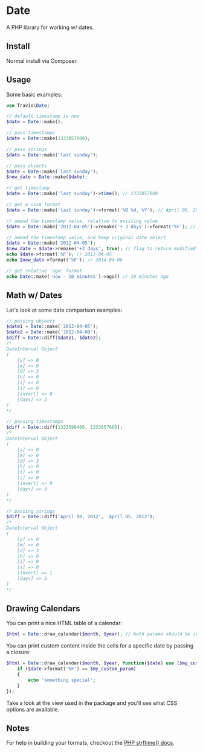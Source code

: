 # Date

A PHP library for working w/ dates.

## Install

Normal install via Composer.

## Usage

Some basic examples:

```php
use Travis\Date;

// default timestamp is now
$date = Date::make();

// pass timestamps
$date = Date::make(1333857600);

// pass strings
$date = Date::make('last sunday');

// pass objects
$date = Date::make('last sunday');
$new_date = Date::make($date);

// get timestamp
$date = Date::make('last sunday')->time(); // 1333857600

// get a nice format
$date = Date::make('last sunday')->format('%B %d, %Y'); // April 08, 2012

// amend the timestamp value, relative to existing value
$date = Date::make('2012-04-05')->remake('+ 3 days')->format('%F'); // 2012-04-08

// amend the timestamp value, and keep original date object
$date = Date::make('2012-04-05');
$new_date = $date->remake('+3 days', true); // flag to return modified cloned object
echo $date->format('%F'); // 2013-04-05
echo $new_date->format('%F'); // 2014-04-08

// get relative 'ago' format
echo Date::make('now - 10 minutes')->ago() // 10 minutes ago
```

## Math w/ Dates

Let's look at some date comparison examples:

```php
// passing objects
$date1 = Date::make('2012-04-05');
$date2 = Date::make('2012-04-08');
$diff = Date::diff($date1, $date2);
/*
DateInterval Object
(
    [y] => 0
    [m] => 0
    [d] => 3
    [h] => 0
    [i] => 0
    [s] => 0
    [invert] => 0
    [days] => 3
)
*/

// passing timestamps
$diff = Date::diff(1333598400, 1333857600);
/*
DateInterval Object
(
    [y] => 0
    [m] => 0
    [d] => 3
    [h] => 0
    [i] => 0
    [s] => 0
    [invert] => 0
    [days] => 3
)
*/

// passing strings
$diff = Date::diff('April 08, 2012', 'April 05, 2012');
/*
DateInterval Object
(
    [y] => 0
    [m] => 0
    [d] => 3
    [h] => 0
    [i] => 0
    [s] => 0
    [invert] => 1
    [days] => 3
)
*/
```

## Drawing Calendars

You can print a nice HTML table of a calendar:

```php
$html = Date::draw_calendar($month, $year); // both params should be integers
```

You can print custom content inside the cells for a specific date by passing a closure:

```php
$html = Date::draw_calendar($month, $year, function($date) use ($my_custom_param) {
    if ($date->format('%F') == $my_custom_param)
    {
        echo 'something special';
    }
});
```

Take a look at the view used in the package and you'll see what CSS options are available.

## Notes

For help in building your formats, checkout the [PHP strftime() docs](http://php.net/manual/en/function.strftime.php).
